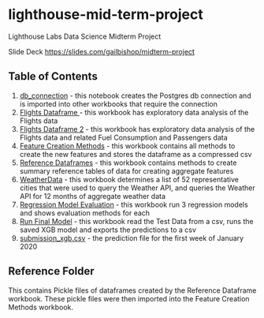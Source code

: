 # lighthouse-mid-term-project
Lighthouse Labs Data Science Midterm Project

Slide Deck
https://slides.com/gailbishop/midterm-project

## Table of Contents

1. [db_connection](/blob/main/db_connection.ipynb) - this notebook creates the Postgres db connection and is imported into other workbooks that require the connection
2. [Flights Dataframe ](/blob/main/Flights%20Dataframe.ipynb) - this workbook has exploratory data analysis of the Flights data
3. [Flights Dataframe 2](/blob/main/Flights%20Dataframe%202.ipynb) - this workbook has exploratory data analysis of the Flights data and related Fuel Consumption and Passengers data
4. [Feature Creation Methods](/blob/main/Feature_Creation_Methods.ipynb) - this workbook contains all methods to create the new features and stores the dataframe as a compressed csv
5. [Reference Dataframes](/?) - this workbook contains methods to create summary reference tables of data for creating aggregate features
6. [WeatherData](/?) - this workbook determines a list of 52 representative cities that were used to query the Weather API, and queries the Weather API for 12 months of aggregate weather data
7. [Regression Model Evaluation](/?) - this workbook run 3 regression models and shows evaluation methods for each
8. [Run Final Model](/?) - this workbook read the Test Data from a csv, runs the saved XGB model and exports the predictions to a csv
9. [submission_xgb.csv](/?) - the prediction file for the first week of January 2020

## Reference Folder
This contains Pickle files of dataframes created by the Reference Dataframe workbook. These pickle files were then imported into the Feature Creation Methods workbook.
